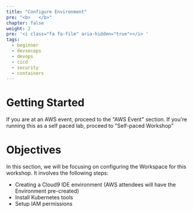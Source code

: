 ```yaml
---
title: "Configure Environment"
pre: "<b>   </b>"
chapter: false
weight: 2
pre: '<i class="fa fa-film" aria-hidden="true"></i> '
tags:
  - beginner
  - devsecops
  - devops
  - cicd
  - security
  - containers
---
```


# Getting Started
If you are at an AWS event, proceed to the "AWS Event" section. If you're running this as a self paced lab, proceed to "Self-paced Workshop"

# Objectives
In this section, we will be focusing on configuring the Workspace for this workshop. It involves the following steps:

* Creating a Cloud9 IDE environment (AWS attendees will have the Environment pre-created)
* Install Kubernetes tools
* Setup IAM permissions
